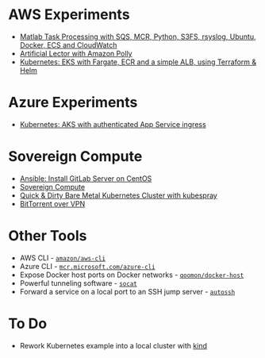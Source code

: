 # AWS Experiments

* [Matlab Task Processing with SQS, MCR, Python, S3FS, rsyslog, Ubuntu, Docker, ECS and CloudWatch](aws/running-tasks-on-upload-with-sqs-ecs-cloudwatch-mcr-s3fs-rsyslog-python)
* [Artificial Lector with Amazon Polly](aws/artificial-lector-with-amazon-polly)
* [Kubernetes: EKS with Fargate, ECR and a simple ALB, using Terraform & Helm](aws/eks-fargate-ecr-terraform-helm)


# Azure Experiments

* [Kubernetes: AKS with authenticated App Service ingress](azure/aks-with-app-service-ingress)


# Sovereign Compute

* [Ansible: Install GitLab Server on CentOS](other/gitlab-with-ansible)
* [Sovereign Compute](other/sovereign-compute)
* [Quick & Dirty Bare Metal Kubernetes Cluster with kubespray](other/bare-metal-kubernetes-with-kubespray)
* [BitTorrent over VPN](other/bittorrent-over-vpn)


# Other Tools

* AWS CLI - [`amazon/aws-cli`](https://hub.docker.com/r/amazon/aws-cli)
* Azure CLI - [`mcr.microsoft.com/azure-cli`](https://hub.docker.com/_/microsoft-azure-cli)
* Expose Docker host ports on Docker networks - [`qoomon/docker-host`](https://github.com/qoomon/docker-host)
* Powerful tunneling software - [`socat`](https://www.redhat.com/sysadmin/getting-started-socat)
* Forward a service on a local port to an SSH jump server - [`autossh`](https://www.harding.motd.ca/autossh/)

# To Do

- Rework Kubernetes example into a local cluster with [kind](https://kind.sigs.k8s.io/docs/user/quick-start#installing-from-release-binaries)
